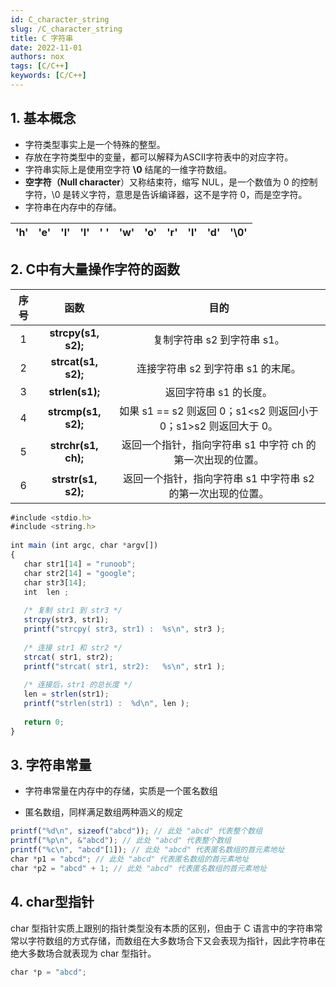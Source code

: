 ```yaml
---
id: C_character_string
slug: /C_character_string
title: C 字符串
date: 2022-11-01
authors: nox
tags: [C/C++]
keywords: [C/C++]
---
```


<!-- truncate -->

## 1. 基本概念

+ 字符类型事实上是一个特殊的整型。
+ 存放在字符类型中的变量，都可以解释为ASCII字符表中的对应字符。
+ 字符串实际上是使用空字符 **\0** 结尾的一维字符数组。
+ **空字符（Null character**）又称结束符，缩写 NUL，是一个数值为 0 的控制字符，\0 是转义字符，意思是告诉编译器，这不是字符 0，而是空字符。
+ 字符串在内存中的存储。

| 'h'  | 'e'  | 'l'  | 'l'  | ' '  | 'w'  | 'o'  | 'r'  | 'l'  | 'd'  | '\0' |
| :--: | :--: | :--: | :--: | :--: | :--: | :--: | :--: | :--: | :--: | ---- |

## 2. C中有大量操作字符的函数

| 序号 |        函数         |                             目的                             |
| :--: | :-----------------: | :----------------------------------------------------------: |
|  1   | **strcpy(s1, s2);** |                 复制字符串 s2 到字符串 s1。                  |
|  2   | **strcat(s1, s2);** |              连接字符串 s2 到字符串 s1 的末尾。              |
|  3   |   **strlen(s1);**   |                    返回字符串 s1 的长度。                    |
|  4   | **strcmp(s1, s2);** | 如果 s1 == s2 则返回 0；s1<s2 则返回小于 0；s1>s2 则返回大于 0。 |
|  5   | **strchr(s1, ch);** |  返回一个指针，指向字符串 s1 中字符 ch 的第一次出现的位置。  |
|  6   | **strstr(s1, s2);** | 返回一个指针，指向字符串 s1 中字符串 s2 的第一次出现的位置。 |

```jsx showLineNumbers
#include <stdio.h>
#include <string.h>
 
int main (int argc, char *argv[])
{
   char str1[14] = "runoob";
   char str2[14] = "google";
   char str3[14];
   int  len ;
 
   /* 复制 str1 到 str3 */
   strcpy(str3, str1);
   printf("strcpy( str3, str1) :  %s\n", str3 );
 
   /* 连接 str1 和 str2 */
   strcat( str1, str2);
   printf("strcat( str1, str2):   %s\n", str1 );
 
   /* 连接后，str1 的总长度 */
   len = strlen(str1);
   printf("strlen(str1) :  %d\n", len );
 
   return 0;
}
```

## 3. 字符串常量

+ 字符串常量在内存中的存储，实质是一个匿名数组

+ 匿名数组，同样满足数组两种涵义的规定

```jsx showLineNumbers
printf("%d\n", sizeof("abcd")); // 此处 "abcd" 代表整个数组
printf("%p\n", &"abcd"); // 此处 "abcd" 代表整个数组
printf("%c\n", "abcd"[1]); // 此处 "abcd" 代表匿名数组的首元素地址
char *p1 = "abcd"; // 此处 "abcd" 代表匿名数组的首元素地址
char *p2 = "abcd" + 1; // 此处 "abcd" 代表匿名数组的首元素地址
```

## 4. char型指针

char 型指针实质上跟别的指针类型没有本质的区别，但由于 C 语言中的字符串常常以字符数组的方式存储，而数组在大多数场合下又会表现为指针，因此字符串在绝大多数场合就表现为 char 型指针。

```jsx showLineNumbers
char *p = "abcd";
```

